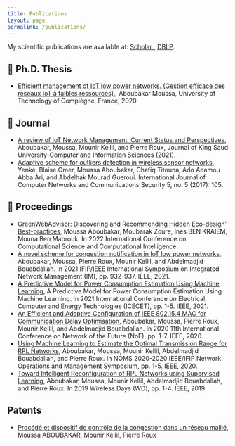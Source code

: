 ```yaml
---
title: Publications
layout: page
permalink: /publications/
---
```


My scientific publications are available at: [Scholar ](https://scholar.google.fr/citations?user=RNhhzK0AAAAJ&hl=en), [DBLP](https://dblp.uni-trier.de/pid/243/1149.html).


##  📜 Ph.D. Thesis
* [Efficient management of IoT low power networks. (Gestion efficace des réseaux IoT à faibles ressources).](https://www.theses.fr/2020COMP2571), Aboubakar Moussa, University of Technology of Compiègne, France, 2020

## 📜 Journal
* [A review of IoT Network Management: Current Status and Perspectives](https://www.sciencedirect.com/science/article/pii/S1319157821000707), Aboubakar, Moussa, Mounir Kellil, and Pierre Roux, Journal of King Saud University-Computer and Information Sciences (2021).
* [Adaptive scheme for outliers detection in wireless sensor networks](https://www.proquest.com/openview/783e74b9bccbf2184890832acc2ab086/1?pq-origsite=gscholar&cbl=2044553), Yenké, Blaise Omer, Moussa Aboubakar, Chafiq Titouna, Ado Adamou Abba Ari, and Abdelhak Mourad Gueroui. International Journal of Computer Networks and Communications Security 5, no. 5 (2017): 105.

##  📝 Proceedings

* [GreenWebAdvisor: Discovering and Recommending Hidden Eco-design' Best-practices](https://www.researchgate.net/publication/366356177_GreenWebAdvisor_Discovering_and_Recommending_Hidden_Eco-design'_Best-practices), Moussa Aboubakar, Moubarak Zoure, Ines BEN KRAIEM, Mouna Ben Mabrouk. In 2022 International Conference on Computational Science and Computational Intelligence.
* [A novel scheme for congestion notification in IoT low power networks](https://ieeexplore.ieee.org/abstract/document/9464041), Aboubakar, Moussa, Pierre Roux, Mounir Kellil, and Abdelmadjid Bouabdallah.  In 2021 IFIP/IEEE International Symposium on Integrated Network Management (IM), pp. 932-937. IEEE, 2021.
* [A Predictive Model for Power Consumption Estimation Using Machine Learning](https://ieeexplore.ieee.org/abstract/document/9698681), 	A Predictive Model for Power Consumption Estimation Using Machine Learning. In 2021 International Conference on Electrical, Computer and Energy Technologies (ICECET), pp. 1-5. IEEE, 2021.
* [An Efficient and Adaptive Configuration of IEEE 802.15.4 MAC for Communication Delay Optimisation](https://ieeexplore.ieee.org/abstract/document/9249218), Aboubakar, Moussa, Pierre Roux, Mounir Kellil, and Abdelmadjid Bouabdallah. In 2020 11th International Conference on Network of the Future (NoF), pp. 1-7. IEEE, 2020.
* [Using Machine Learning to Estimate the Optimal Transmission Range for RPL Networks](https://ieeexplore.ieee.org/abstract/document/9110297), Aboubakar, Moussa, Mounir Kellil, Abdelmadjid Bouabdallah, and Pierre Roux. In NOMS 2020-2020 IEEE/IFIP Network Operations and Management Symposium, pp. 1-5. IEEE, 2020.
* [Toward Intelligent Reconfiguration of RPL Networks using Supervised Learning](https://ieeexplore.ieee.org/abstract/document/8734236), Aboubakar, Moussa, Mounir Kellil, Abdelmadjid Bouabdallah, and Pierre Roux. In 2019 Wireless Days (WD), pp. 1-4. IEEE, 2019.

## Patents

* [Procédé et dispositif de contrôle de la congestion dans un réseau maillé](https://patents.google.com/patent/WO2007065911A1/fr), Moussa ABOUBAKAR, Mounir Kellil, Pierre Roux



